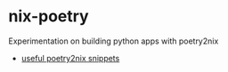 # nix-poetry
Experimentation on building python apps with poetry2nix

- [useful poetry2nix snippets](https://pythonrepo.com/repo/nix-community-poetry2nix)

